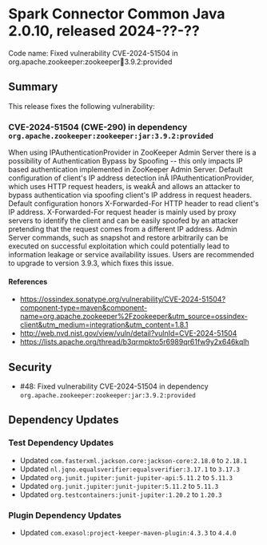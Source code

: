 # Spark Connector Common Java 2.0.10, released 2024-??-??

Code name: Fixed vulnerability CVE-2024-51504 in org.apache.zookeeper:zookeeper:jar:3.9.2:provided

## Summary

This release fixes the following vulnerability:

### CVE-2024-51504 (CWE-290) in dependency `org.apache.zookeeper:zookeeper:jar:3.9.2:provided`
When using IPAuthenticationProvider in ZooKeeper Admin Server there is a possibility of Authentication Bypass by Spoofing -- this only impacts IP based authentication implemented in ZooKeeper Admin Server. Default configuration of client's IP address detection inÂ IPAuthenticationProvider, which uses HTTP request headers, is weakÂ and allows an attacker to bypass authentication via spoofing client's IP address in request headers. Default configuration honors X-Forwarded-For HTTP header to read client's IP address. X-Forwarded-For request header is mainly used by proxy servers to identify the client and can be easily spoofed by an attacker pretending that the request comes from a different IP address. Admin Server commands, such as snapshot and restore arbitrarily can be executed on successful exploitation which could potentially lead to information leakage or service availability issues. Users are recommended to upgrade to version 3.9.3, which fixes this issue.
#### References
* https://ossindex.sonatype.org/vulnerability/CVE-2024-51504?component-type=maven&component-name=org.apache.zookeeper%2Fzookeeper&utm_source=ossindex-client&utm_medium=integration&utm_content=1.8.1
* http://web.nvd.nist.gov/view/vuln/detail?vulnId=CVE-2024-51504
* https://lists.apache.org/thread/b3qrmpkto5r6989qr61fw9y2x646kqlh

## Security

* #48: Fixed vulnerability CVE-2024-51504 in dependency `org.apache.zookeeper:zookeeper:jar:3.9.2:provided`

## Dependency Updates

### Test Dependency Updates

* Updated `com.fasterxml.jackson.core:jackson-core:2.18.0` to `2.18.1`
* Updated `nl.jqno.equalsverifier:equalsverifier:3.17.1` to `3.17.3`
* Updated `org.junit.jupiter:junit-jupiter-api:5.11.2` to `5.11.3`
* Updated `org.junit.jupiter:junit-jupiter:5.11.2` to `5.11.3`
* Updated `org.testcontainers:junit-jupiter:1.20.2` to `1.20.3`

### Plugin Dependency Updates

* Updated `com.exasol:project-keeper-maven-plugin:4.3.3` to `4.4.0`
